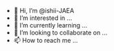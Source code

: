 - 👋 Hi, I’m @ishii-JAEA
- 👀 I’m interested in ...
- 🌱 I’m currently learning ...
- 💞️ I’m looking to collaborate on ...
- 📫 How to reach me ...

<!---
ishii-JAEA/ishii-JAEA is a ✨ special ✨ repository because its `README.md` (this file) appears on your GitHub profile.
You can click the Preview link to take a look at your changes.
--->
